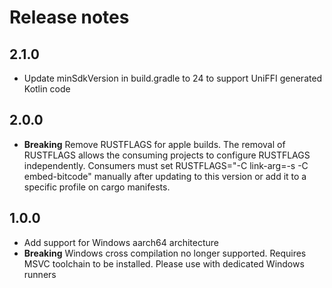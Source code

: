 # Release notes

## 2.1.0
- Update minSdkVersion in build.gradle to 24 to support UniFFI generated Kotlin code

## 2.0.0
- **Breaking** Remove RUSTFLAGS for apple builds. The removal of RUSTFLAGS allows the consuming projects to configure RUSTFLAGS independently. Consumers must set RUSTFLAGS="-C link-arg=-s -C embed-bitcode" manually after updating to this version or add it to a specific profile on cargo manifests.

## 1.0.0
- Add support for Windows aarch64 architecture
- **Breaking** Windows cross compilation no longer supported. Requires MSVC toolchain to be installed. Please use with dedicated Windows runners

